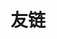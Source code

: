 ---
title: 友链
slug: "links"
comments: false
layout: links
menu: 
    main:
        name: 友链
        weight: -70
---